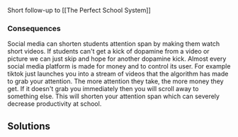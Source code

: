 Short follow-up to [[The Perfect School System]]

### Consequences
Social media can shorten students attention span by making them watch short videos. If students can't get a kick of dopamine from a video or picture we can just skip and hope for another dopamine kick. Almost every social media platform is made for money and to control its user. For example tiktok just launches you into a stream of videos that the algorithm has made to grab your attention. The more attention they take, the more money they get. If it doesn't grab you immediately then you will scroll away to something else. This will shorten your attention span which can severely decrease productivity at school. 

## Solutions
